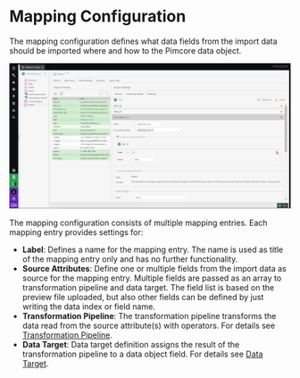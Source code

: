 # Mapping Configuration

The mapping configuration defines what data fields from the import data should be imported where and how to 
the Pimcore data object. 

<div class="image-as-lightbox"></div>

![Import Preview](../../img/mapping.png)

The mapping configuration consists of multiple mapping entries. Each mapping entry provides settings for:
- **Label**: Defines a name for the mapping entry. The name is used as title of the mapping entry only and has no further 
functionality. 
- **Source Attributes**: Define one or multiple fields from the import data as source for the mapping entry. Multiple fields
are passed as an array to transformation pipeline and data target. The field list is based on the preview file uploaded, 
but also other fields can be defined by just writing the data index or field name. 
- **Transformation Pipeline**: The transformation pipeline transforms the data read from the source attribute(s) with operators.
For details see [Transformation Pipeline](./02_Transformation_Pipeline.md).
- **Data Target**: Data target definition assigns the result of the transformation pipeline to a data object field. 
For details see [Data Target](./03_Data_Target.md).
